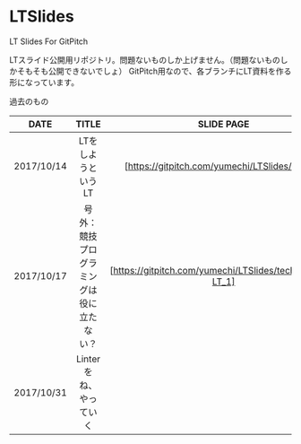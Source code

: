 # LTSlides
LT Slides For GitPitch

LTスライド公開用リポジトリ。問題ないものしか上げません。（問題ないものしかそもそも公開できないでしょ）
GitPitch用なので、各ブランチにLT資料を作る形になっています。

過去のもの

|DATE|TITLE|SLIDE PAGE|
|:-:|:-:|:-:|
|2017/10/14|LTをしようというLT|[https://gitpitch.com/yumechi/LTSlides/ws_56]|
|2017/10/17|号外：競技プログラミングは役に立たない？|[https://gitpitch.com/yumechi/LTSlides/tech_meetup-LT_1]|
|2017/10/31|Linterをね、やっていく||
